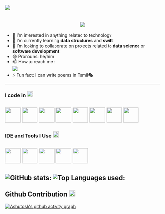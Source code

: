<img src="https://visitcount.itsvg.in/api?id=Mukund-sk-275&label=Profile%20visits&color=0&icon=5&pretty=true" />
<h1 align="center">
    <img src="https://readme-typing-svg.herokuapp.com/?font=Righteous&size=35&center=true&vCenter=true&width=500&height=70&duration=4000&lines=Hi+There!+👋;+I'm+Mukundan+Srinivasan!;" />
</h1>

- 👀 I’m interested in anything related to technology
- 🌱 I’m currently learning **data structures** and **swift**
- 💞️ I’m looking to collaborate on projects related to **data science** or **software development**
- 😄 Pronouns: he/him
- 📫 How to reach me :
<br /> [<img src="https://img.shields.io/badge/LinkedIn-0077B5?style=for-the-badge&logo=linkedin&logoColor=white" />](https://www.linkedin.com/in/mukundan-srinivasank/)
- ⚡ Fun fact: I can write poems in Tamil🎭
---
### I code in <img src="https://fonts.gstatic.com/s/e/notoemoji/latest/1f3b2/512.gif" alt="🎲" width="20" height="20"> 
<img height="50" width="50" src="https://img.icons8.com/color/48/000000/python.png" /> <img height="50" width="50" src="https://img.icons8.com/color/48/000000/c-programming.png" /> <img height="50" width="50" src="https://img.icons8.com/color/48/000000/c-plus-plus-logo.png" /> <img height="50" width="50" src="https://img.icons8.com/color/48/000000/html-5.png" /> <img height="50" width="50" src="https://img.icons8.com/color/48/000000/tensorflow.png"/> <img height="50" width="50" src="https://img.icons8.com/color/48/000000/mysql-logo.png"/> <img height="50" width="50" src="https://img.icons8.com/?size=100&id=CLvQeiwFpit4&format=png&color=000000"/> <img height="50" width="50" src="https://img.icons8.com/?size=100&id=24464&format=png&color=FD7E14"/>
---
### IDE and Tools I Use <img src="https://fonts.gstatic.com/s/e/notoemoji/latest/2699_fe0f/512.gif" alt="⚙" width="20" height="20">
<img height="50" width="50" src="https://img.icons8.com/color/48/000000/visual-studio-code-2019.png"/> <img height="50" width="50" src="https://img.icons8.com/color/48/000000/pycharm.png"/> <img height="50" width="50" src="https://img.icons8.com/?size=100&id=g7UKWvv49CoI&format=png&color=000000"/> <img height="50" width="50" src="https://img.icons8.com/?size=100&id=110560&format=png&color=000000"/> <img height="50" width="50" src="https://img.icons8.com/?size=100&id=82702&format=png&color=22C3E6"/>
---
![GitHub stats:](https://github-readme-stats.vercel.app/api?username=Mukund-sk-275&theme=radical&show_icons=true&&hide=issues,contribs)
![Top Languages used:](https://github-readme-stats.vercel.app/api/top-langs/?username=Mukund-sk-275&layout=compact) <br/>
---
## Github Contribution <img src="https://fonts.gstatic.com/s/e/notoemoji/latest/1f31f/512.gif" alt="🌟" width="20" height="20">
[![Ashutosh's github activity graph](https://github-readme-activity-graph.vercel.app/graph?username=Ashutosh00710&theme=dracula)](https://github.com/ashutosh00710/github-readme-activity-graph)
